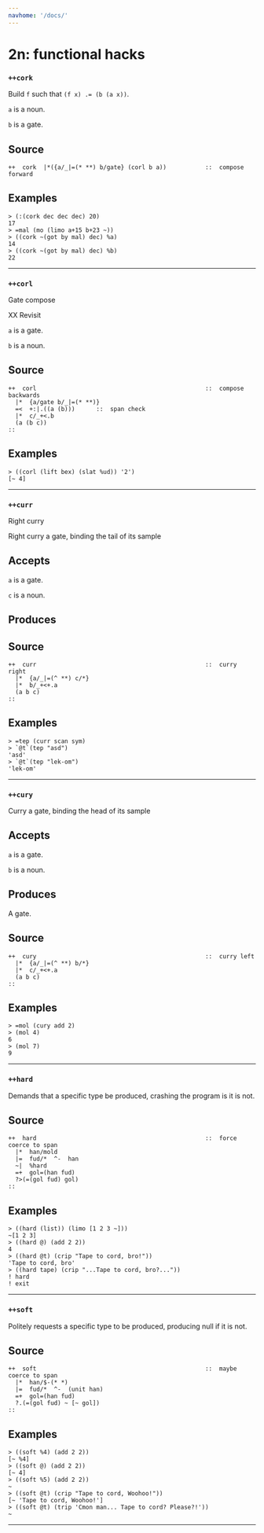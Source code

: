 ```yaml
---
navhome: '/docs/'
---
```


# 2n: functional hacks

### `++cork`

Build `f` such that `(f x) .= (b (a x))`.

`a` is a noun.

`b` is a gate.

## Source

    ++  cork  |*({a/_|=(* **) b/gate} (corl b a))           ::  compose forward

## Examples

    > (:(cork dec dec dec) 20)
    17
    > =mal (mo (limo a+15 b+23 ~))
    > ((cork ~(got by mal) dec) %a)
    14
    > ((cork ~(got by mal) dec) %b)
    22

--------------------------------------------------------------------------------

### `++corl`

Gate compose

XX Revisit

`a` is a gate.

`b` is a noun.

## Source

    ++  corl                                                ::  compose backwards
      |*  {a/gate b/_|=(* **)}
      =<  +:|.((a (b)))      ::  span check
      |*  c/_+<.b
      (a (b c))
    ::

## Examples

    > ((corl (lift bex) (slat %ud)) '2')
    [~ 4]

--------------------------------------------------------------------------------

### `++curr`

Right curry

Right curry a gate, binding the tail of its sample

## Accepts

`a` is a gate.

`c` is a noun.

## Produces

## Source

    ++  curr                                                ::  curry right
      |*  {a/_|=(^ **) c/*}     
      |*  b/_+<+.a
      (a b c)
    ::

## Examples

    > =tep (curr scan sym)
    > `@t`(tep "asd")
    'asd'
    > `@t`(tep "lek-om")
    'lek-om'

--------------------------------------------------------------------------------

### `++cury`

Curry a gate, binding the head of its sample

## Accepts

`a` is a gate.

`b` is a noun.

## Produces

A gate.

## Source

    ++  cury                                                ::  curry left
      |*  {a/_|=(^ **) b/*}
      |*  c/_+<+.a
      (a b c)
    ::

## Examples

    > =mol (cury add 2)
    > (mol 4)
    6
    > (mol 7)
    9

--------------------------------------------------------------------------------

### `++hard`

Demands that a specific type be produced, crashing the program is it is not.

## Source

    ++  hard                                                ::  force coerce to span
      |*  han/mold
      |=  fud/*  ^-  han
      ~|  %hard
      =+  gol=(han fud)
      ?>(=(gol fud) gol)
    ::

## Examples

    > ((hard (list)) (limo [1 2 3 ~]))
    ~[1 2 3]
    > ((hard @) (add 2 2))
    4
    > ((hard @t) (crip "Tape to cord, bro!"))
    'Tape to cord, bro'
    > ((hard tape) (crip "...Tape to cord, bro?..."))
    ! hard
    ! exit

--------------------------------------------------------------------------------

### `++soft`

Politely requests a specific type to be produced, producing null if it is not.

## Source

    ++  soft                                                ::  maybe coerce to span
      |*  han/$-(* *)
      |=  fud/*  ^-  (unit han)
      =+  gol=(han fud)
      ?.(=(gol fud) ~ [~ gol])
    ::

## Examples

    > ((soft %4) (add 2 2))
    [~ %4]
    > ((soft @) (add 2 2))
    [~ 4]
    > ((soft %5) (add 2 2))
    ~
    > ((soft @t) (crip "Tape to cord, Woohoo!"))
    [~ 'Tape to cord, Woohoo!']
    > ((soft @t) (trip 'Cmon man... Tape to cord? Please?!'))
    ~

--------------------------------------------------------------------------------
